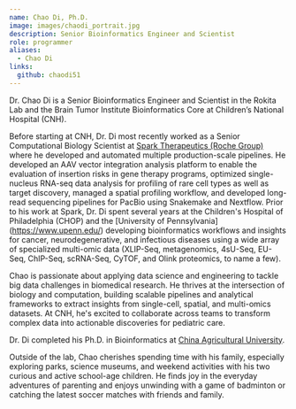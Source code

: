 ```yaml
---
name: Chao Di, Ph.D.
image: images/chaodi_portrait.jpg
description: Senior Bioinformatics Engineer and Scientist
role: programmer
aliases:
  - Chao Di
links:
  github: chaodi51
---
```


Dr. Chao Di is a Senior Bioinformatics Engineer and Scientist in the Rokita Lab and the Brain Tumor Institute Bioinformatics Core at Children’s National Hospital (CNH).

Before starting at CNH, Dr. Di most recently worked as a Senior Computational Biology Scientist at [Spark Therapeutics (Roche Group)](https://sparktx.com/) where he developed and automated multiple production-scale pipelines.
He developed an AAV vector integration analysis platform to enable the evaluation of insertion risks in gene therapy programs, optimized single-nucleus RNA-seq data analysis for profiling of rare cell types as well as target discovery, managed a spatial profiling workflow, and developed long-read sequencing pipelines for PacBio using Snakemake and Nextflow.
Prior to his work at Spark, Dr. Di spent several years at the Children's Hospital of Philadelphia (CHOP) and the [University of Pennsylvania] (https://www.upenn.edu/) developing bioinformatics workflows and insights for cancer, neurodegenerative, and infectious diseases using a wide array of specialized multi-omic data (XLIP-Seq, metagenomics, 4sU-Seq, EU-Seq, ChIP-Seq, scRNA-Seq, CyTOF, and Olink proteomics, to name a few).

Chao is passionate about applying data science and engineering to tackle big data challenges in biomedical research. He thrives at the intersection of biology and computation, building scalable pipelines and analytical frameworks to extract insights from single-cell, spatial, and multi-omics datasets. At CNH, he's excited to collaborate across teams to transform complex data into actionable discoveries for pediatric care.

Dr. Di completed his Ph.D. in Bioinformatics at [China Agricultural University](https://en.cau.edu.cn/).

Outside of the lab, Chao cherishes spending time with his family, especially exploring parks, science museums, and weekend activities with his two curious and active school-age children. He finds joy in the everyday adventures of parenting and enjoys unwinding with a game of badminton or catching the latest soccer matches with friends and family.
